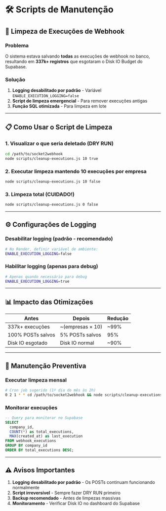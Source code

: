 # 🛠️ Scripts de Manutenção

## 🚨 Limpeza de Execuções de Webhook

### Problema
O sistema estava salvando **todas** as execuções de webhook no banco, resultando em **337k+ registros** que esgotaram o Disk IO Budget do Supabase.

### Solução
1. **Logging desabilitado por padrão** - Variável `ENABLE_EXECUTION_LOGGING=false`
2. **Script de limpeza emergencial** - Para remover execuções antigas
3. **Função SQL otimizada** - Para limpeza em lote

---

## 📋 Como Usar o Script de Limpeza

### 1. Visualizar o que seria deletado (DRY RUN)
```bash
cd /path/to/socket2webhook
node scripts/cleanup-executions.js 10 true
```

### 2. Executar limpeza mantendo 10 execuções por empresa
```bash
node scripts/cleanup-executions.js 10 false
```

### 3. Limpeza total (CUIDADO!)
```bash
node scripts/cleanup-executions.js 0 false
```

---

## ⚙️ Configurações de Logging

### Desabilitar logging (padrão - recomendado)
```bash
# No Render, definir variável de ambiente:
ENABLE_EXECUTION_LOGGING=false
```

### Habilitar logging (apenas para debug)
```bash
# Apenas quando necessário para debug
ENABLE_EXECUTION_LOGGING=true
```

---

## 📊 Impacto das Otimizações

| Antes | Depois | Redução |
|-------|--------|---------|
| 337k+ execuções | ~(empresas × 10) | ~99% |
| 100% POSTs salvos | 5% POSTs salvos | 95% |
| Disk IO esgotado | Disk IO normal | ~90% |

---

## 🔧 Manutenção Preventiva

### Executar limpeza mensal
```bash
# Cron job sugerido (1º dia do mês às 2h)
0 2 1 * * cd /path/to/socket2webhook && node scripts/cleanup-executions.js 10 false
```

### Monitorar execuções
```sql
-- Query para monitorar no Supabase
SELECT 
  company_id,
  COUNT(*) as total_executions,
  MAX(created_at) as last_execution
FROM webhook_executions 
GROUP BY company_id 
ORDER BY total_executions DESC;
```

---

## ⚠️ Avisos Importantes

1. **Logging desabilitado por padrão** - Os POSTs continuam funcionando normalmente
2. **Script irreversível** - Sempre fazer DRY RUN primeiro
3. **Backup recomendado** - Antes de limpezas massivas
4. **Monitoramento** - Verificar Disk IO no dashboard do Supabase
